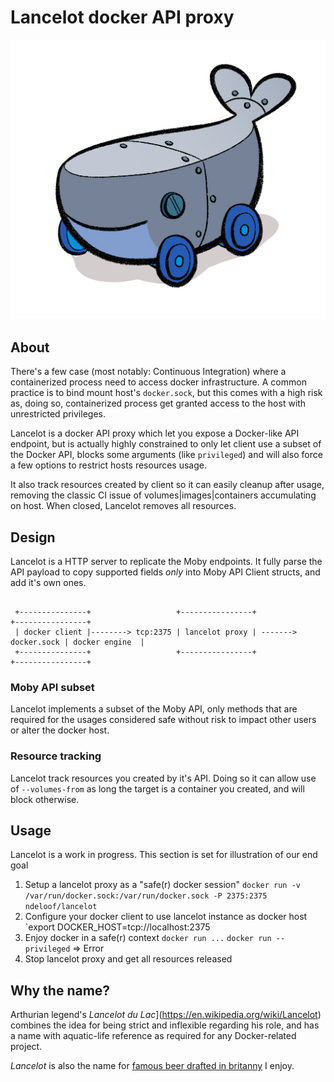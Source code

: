 # Lancelot docker API proxy

![logo](logo.png)

## About

There's a few case (most notably: Continuous Integration) where a containerized process need 
to access docker infrastructure. A common practice is to bind mount host's `docker.sock`, but 
this comes with a high risk as, doing so, containerized process get granted access to the host 
with unrestricted privileges.

Lancelot is a docker API proxy which let you expose a Docker-like API endpoint, but is actually 
highly constrained to only let client use a subset of the Docker API, blocks some arguments 
(like `privileged`) and will also force a few options to restrict hosts resources usage. 

It also track resources created by client so it can easily cleanup after usage, removing the 
classic CI issue of volumes|images|containers accumulating on host. When closed, Lancelot 
removes all resources.

## Design

Lancelot is a HTTP server to replicate the Moby endpoints. It fully parse the API payload to
copy supported fields _only_ into Moby API Client structs, and add it's own ones.

```console

 +---------------+                   +----------------+                      +----------------+
 | docker client |--------> tcp:2375 | lancelot proxy | -------> docker.sock | docker engine  |
 +---------------+                   +----------------+                      +----------------+

```

### Moby API subset

Lancelot implements a subset of the Moby API, only methods that are required for the usages considered
safe without risk to impact other users or alter the docker host.

### Resource tracking

Lancelot track resources you created by it's API. Doing so it can allow use of `--volumes-from` as long
the target is a container you created, and will block otherwise.


## Usage

Lancelot is a work in progress. This section is set for illustration of our end goal
1. Setup a lancelot proxy as a "safe(r) docker session"
`docker run -v /var/run/docker.sock:/var/run/docker.sock -P 2375:2375 ndeloof/lancelot`
2. Configure your docker client to use lancelot instance as docker host
`export DOCKER_HOST=tcp://localhost:2375
3. Enjoy docker in a safe(r) context
`docker run ...`
`docker run --privileged` => Error
4. Stop lancelot proxy and get all resources released

## Why the name?

Arthurian legend's _Lancelot du Lac_](https://en.wikipedia.org/wiki/Lancelot) combines the idea for
being strict and inflexible regarding his role, and has a name with aquatic-life reference as required
for any Docker-related project.

_Lancelot_ is also the name for [famous beer drafted in britanny](http://brasserie-lancelot.bzh/) I enjoy.

